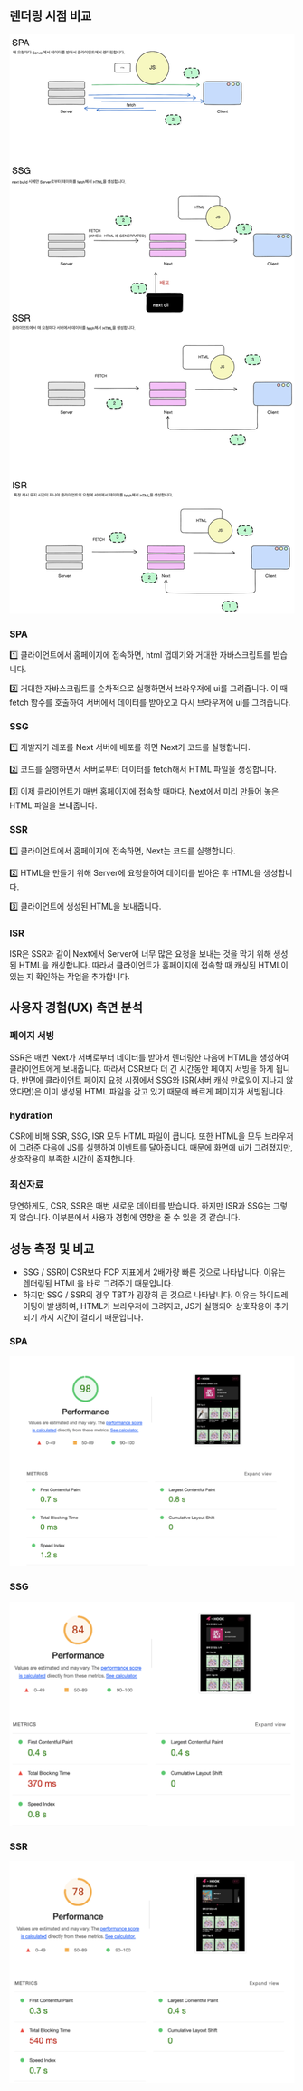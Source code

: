 ## **렌더링 시점 비교**

![all](./images/all.png)

### SPA

1️⃣ 클라이언트에서 홈페이지에 접속하면, html 껍데기와 거대한 자바스크립트를 받습니다.

2️⃣ 거대한 자바스크립트를 순차적으로 실행하면서 브라우저에 ui를 그려줍니다. 이 때 fetch 함수를 호출하여 서버에서 데이터를 받아오고 다시 브라우저에 ui를 그려줍니다.

### SSG

1️⃣ 개발자가 레포를 Next 서버에 배포를 하면 Next가 코드를 실행합니다.

2️⃣ 코드를 실행하면서 서버로부터 데이터를 fetch해서 HTML 파일을 생성합니다.

3️⃣ 이제 클라이언트가 매번 홈페이지에 접속할 때마다, Next에서 미리 만들어 놓은 HTML 파일을 보내줍니다.

### SSR

1️⃣ 클라이언트에서 홈페이지에 접속하면, Next는 코드를 실행합니다.

2️⃣ HTML을 만들기 위해 Server에 요청을하여 데이터를 받아온 후 HTML을 생성합니다.

3️⃣ 클라이언트에 생성된 HTML을 보내줍니다.

### ISR

ISR은 SSR과 같이 Next에서 Server에 너무 많은 요청을 보내는 것을 막기 위해 생성된 HTML을 캐싱합니다. 따라서 클라이언트가 홈페이지에 접속할 때 캐싱된 HTML이 있는 지 확인하는 작업을 추가합니다.

## **사용자 경험(UX) 측면 분석**

### 페이지 서빙

SSR은 매번 Next가 서버로부터 데이터를 받아서 렌더링한 다음에 HTML을 생성하여 클라이언트에게 보내줍니다. 따라서 CSR보다 더 긴 시간동안 페이지 서빙을 하게 됩니다. 반면에 클라이언트 페이지 요청 시점에서 SSG와 ISR(서버 캐싱 만료일이 지나지 않았다면)은 이미 생성된 HTML 파일을 갖고 있기 때문에 빠르게 페이지가 서빙됩니다.

### hydration

CSR에 비해 SSR, SSG, ISR 모두 HTML 파일이 큽니다. 또한 HTML을 모두 브라우저에 그려준 다음에 JS를 실행하여 이벤트를 달아줍니다. 때문에 화면에 ui가 그려졌지만, 상호작용이 부족한 시간이 존재합니다.

### 최신자료

당연하게도, CSR, SSR은 매번 새로운 데이터를 받습니다. 하지만 ISR과 SSG는 그렇지 않습니다. 이부분에서 사용자 경험에 영향을 줄 수 있을 것 같습니다.

## **성능 측정 및 비교**

- SSG / SSR이 CSR보다 FCP 지표에서 2배가량 빠른 것으로 나타납니다. 이유는 렌더링된 HTML을 바로 그려주기 때문입니다.
- 하지만 SSG / SSR의 경우 TBT가 굉장히 큰 것으로 나타납니다. 이유는 하이드레이팅이 발생하여, HTML가 브라우저에 그려지고, JS가 실행되어 상호작용이 추가되기 까지 시간이 걸리기 때문입니다.

### SPA
![spa](./images/spa.png)
### SSG
![ssg](./images/ssg.png)
### SSR
![ssr](./images/ssr.png)

